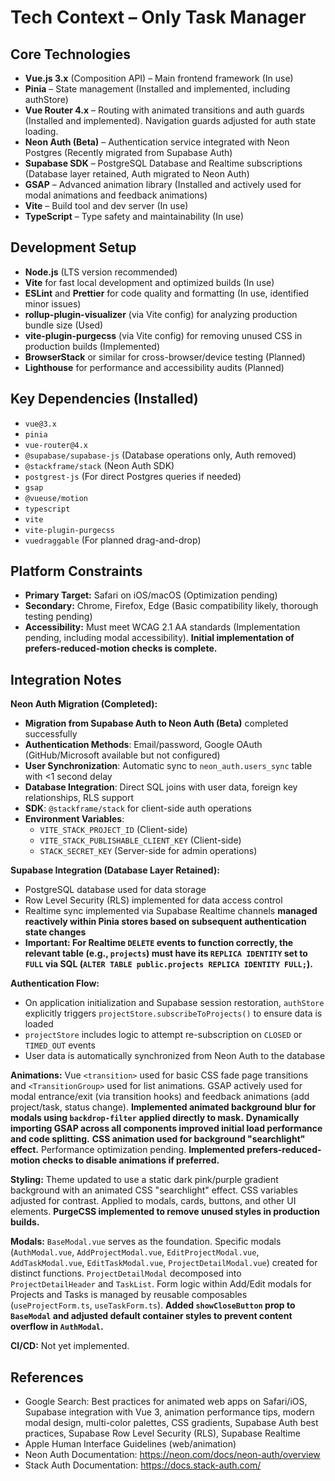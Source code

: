 # Tech Context – Only Task Manager

## Core Technologies

- **Vue.js 3.x** (Composition API) – Main frontend framework (In use)
- **Pinia** – State management (Installed and implemented, including authStore)
- **Vue Router 4.x** – Routing with animated transitions and auth guards (Installed and implemented). Navigation guards adjusted for auth state loading.
- **Neon Auth (Beta)** – Authentication service integrated with Neon Postgres (Recently migrated from Supabase Auth)
- **Supabase SDK** – PostgreSQL Database and Realtime subscriptions (Database layer retained, Auth migrated to Neon Auth)
- **GSAP** – Advanced animation library (Installed and actively used for modal animations and feedback animations)
- **Vite** – Build tool and dev server (In use)
- **TypeScript** – Type safety and maintainability (In use)

## Development Setup

- **Node.js** (LTS version recommended)
- **Vite** for fast local development and optimized builds (In use)
- **ESLint** and **Prettier** for code quality and formatting (In use, identified minor issues)
- **rollup-plugin-visualizer** (via Vite config) for analyzing production bundle size (Used)
- **vite-plugin-purgecss** (via Vite config) for removing unused CSS in production builds (Implemented)
- **BrowserStack** or similar for cross-browser/device testing (Planned)
- **Lighthouse** for performance and accessibility audits (Planned)

## Key Dependencies (Installed)

- `vue@3.x`
- `pinia`
- `vue-router@4.x`
- `@supabase/supabase-js` (Database operations only, Auth removed)
- `@stackframe/stack` (Neon Auth SDK)
- `postgrest-js` (For direct Postgres queries if needed)
- `gsap`
- `@vueuse/motion`
- `typescript`
- `vite`
- `vite-plugin-purgecss`
- `vuedraggable` (For planned drag-and-drop)

## Platform Constraints

- **Primary Target:** Safari on iOS/macOS (Optimization pending)
- **Secondary:** Chrome, Firefox, Edge (Basic compatibility likely, thorough testing pending)
- **Accessibility:** Must meet WCAG 2.1 AA standards (Implementation pending, including modal accessibility). **Initial implementation of prefers-reduced-motion checks is complete.**

## Integration Notes

**Neon Auth Migration (Completed):**
- **Migration from Supabase Auth to Neon Auth (Beta)** completed successfully
- **Authentication Methods**: Email/password, Google OAuth (GitHub/Microsoft available but not configured)
- **User Synchronization**: Automatic sync to `neon_auth.users_sync` table with <1 second delay
- **Database Integration**: Direct SQL joins with user data, foreign key relationships, RLS support
- **SDK**: `@stackframe/stack` for client-side auth operations
- **Environment Variables**: 
  - `VITE_STACK_PROJECT_ID` (Client-side)
  - `VITE_STACK_PUBLISHABLE_CLIENT_KEY` (Client-side)
  - `STACK_SECRET_KEY` (Server-side for admin operations)

**Supabase Integration (Database Layer Retained):**
- PostgreSQL database used for data storage
- Row Level Security (RLS) implemented for data access control
- Realtime sync implemented via Supabase Realtime channels **managed reactively within Pinia stores based on subsequent authentication state changes**
- **Important: For Realtime `DELETE` events to function correctly, the relevant table (e.g., `projects`) must have its `REPLICA IDENTITY` set to `FULL` via SQL (`ALTER TABLE public.projects REPLICA IDENTITY FULL;`).**

**Authentication Flow:**
- On application initialization and Supabase session restoration, `authStore` explicitly triggers `projectStore.subscribeToProjects()` to ensure data is loaded
- `projectStore` includes logic to attempt re-subscription on `CLOSED` or `TIMED_OUT` events
- User data is automatically synchronized from Neon Auth to the database

**Animations:** Vue `<transition>` used for basic CSS fade page transitions and `<TransitionGroup>` used for list animations. GSAP actively used for modal entrance/exit (via transition hooks) and feedback animations (add project/task, status change). **Implemented animated background blur for modals using `backdrop-filter` applied directly to mask.** **Dynamically importing GSAP across all components improved initial load performance and code splitting.** **CSS animation used for background "searchlight" effect.** Performance optimization pending. **Implemented prefers-reduced-motion checks to disable animations if preferred.**

**Styling:** Theme updated to use a static dark pink/purple gradient background with an animated CSS "searchlight" effect. CSS variables adjusted for contrast. Applied to modals, cards, buttons, and other UI elements. **PurgeCSS implemented to remove unused styles in production builds.**

**Modals:** `BaseModal.vue` serves as the foundation. Specific modals (`AuthModal.vue`, `AddProjectModal.vue`, `EditProjectModal.vue`, `AddTaskModal.vue`, `EditTaskModal.vue`, `ProjectDetailModal.vue`) created for distinct functions. `ProjectDetailModal` decomposed into `ProjectDetailHeader` and `TaskList`. Form logic within Add/Edit modals for Projects and Tasks is managed by reusable composables (`useProjectForm.ts`, `useTaskForm.ts`). **Added `showCloseButton` prop to `BaseModal` and adjusted default container styles to prevent content overflow in `AuthModal`.**

**CI/CD:** Not yet implemented.

## References

- Google Search: Best practices for animated web apps on Safari/iOS, Supabase integration with Vue 3, animation performance tips, modern modal design, multi-color palettes, CSS gradients, Supabase Auth best practices, Supabase Row Level Security (RLS), Supabase Realtime
- Apple Human Interface Guidelines (web/animation)
- Neon Auth Documentation: https://neon.com/docs/neon-auth/overview
- Stack Auth Documentation: https://docs.stack-auth.com/
